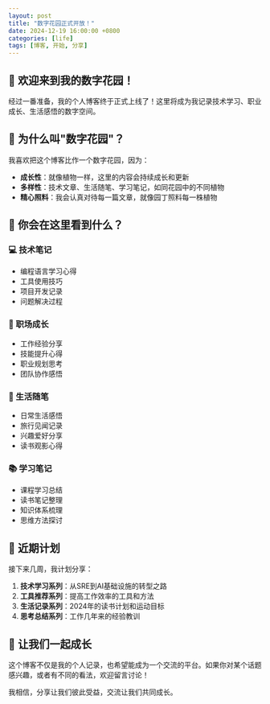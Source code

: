 ```yaml
---
layout: post
title: "数字花园正式开放！"
date: 2024-12-19 16:00:00 +0800
categories: [life]
tags: [博客, 开始, 分享]
---
```


## 🎉 欢迎来到我的数字花园！

经过一番准备，我的个人博客终于正式上线了！这里将成为我记录技术学习、职业成长、生活感悟的数字空间。

<!--more-->

## 🌱 为什么叫"数字花园"？

我喜欢把这个博客比作一个数字花园，因为：

- **成长性**：就像植物一样，这里的内容会持续成长和更新
- **多样性**：技术文章、生活随笔、学习笔记，如同花园中的不同植物
- **精心照料**：我会认真对待每一篇文章，就像园丁照料每一株植物

## 📝 你会在这里看到什么？

### 💻 技术笔记
- 编程语言学习心得
- 工具使用技巧
- 项目开发记录
- 问题解决过程

### 🚀 职场成长
- 工作经验分享
- 技能提升心得
- 职业规划思考
- 团队协作感悟

### 🌸 生活随笔
- 日常生活感悟
- 旅行见闻记录
- 兴趣爱好分享
- 读书观影心得

### 📚 学习笔记
- 课程学习总结
- 读书笔记整理
- 知识体系梳理
- 思维方法探讨

## 🎯 近期计划

接下来几周，我计划分享：

1. **技术学习系列**：从SRE到AI基础设施的转型之路
2. **工具推荐系列**：提高工作效率的工具和方法
3. **生活记录系列**：2024年的读书计划和运动目标
4. **思考总结系列**：工作几年来的经验教训

## 💬 让我们一起成长

这个博客不仅是我的个人记录，也希望能成为一个交流的平台。如果你对某个话题感兴趣，或者有不同的看法，欢迎留言讨论！

我相信，分享让我们彼此受益，交流让我们共同成长。